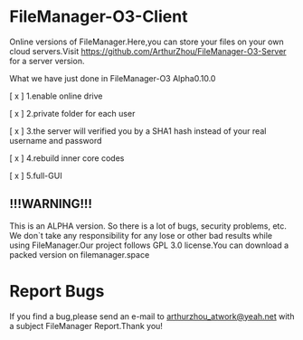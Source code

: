 # FileManager-O3-Client
Online versions of FileManager.Here,you can store your files on your own cloud servers.Visit https://github.com/ArthurZhou/FileManager-O3-Server for a server version.


What we have just done in FileManager-O3 Alpha0.10.0

[ x ] 1.enable online drive

[ x ] 2.private folder for each user

[ x ] 3.the server will verified you by a SHA1 hash instead of your real username and password

[ x ] 4.rebuild inner core codes

[ x ] 5.full-GUI

## !!!WARNING!!! 
This is an ALPHA version. So there is a lot of bugs, security problems, etc. We don`t take any responsibility for any lose or other bad results while using FileManager.Our project follows GPL 3.0 license.You can download a packed version on filemanager.space

# Report Bugs
If you find a bug,please send an e-mail to arthurzhou_atwork@yeah.net with a subject FileManager Report.Thank you!
